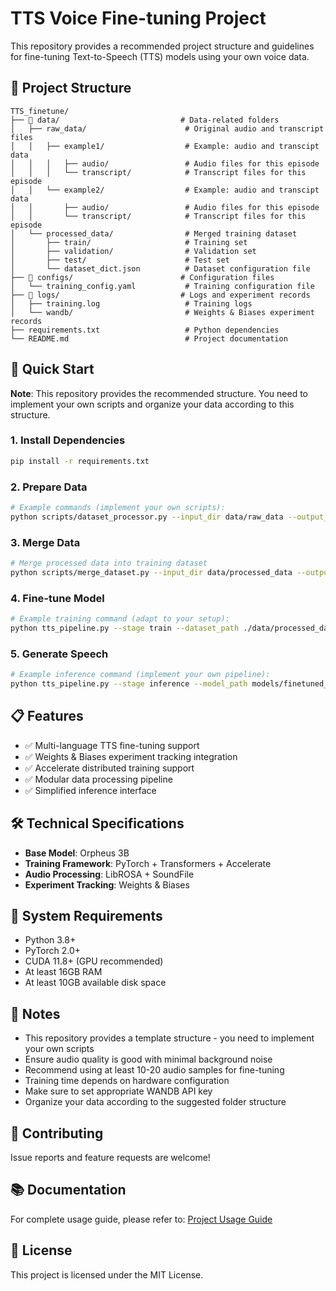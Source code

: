 # TTS Voice Fine-tuning Project

This repository provides a recommended project structure and guidelines for fine-tuning Text-to-Speech (TTS) models using your own voice data.

## 📁 Project Structure

```
TTS_finetune/
├── 📂 data/                           # Data-related folders
│   ├── raw_data/                      # Original audio and transcript files
│   │   ├── example1/                  # Example: audio and transcipt data
│   │   │   ├── audio/                 # Audio files for this episode
│   │   │   └── transcript/            # Transcript files for this episode
│   │   └── example2/                  # Example: audio and transcipt data
│   │       ├── audio/                 # Audio files for this episode
│   │       └── transcript/            # Transcript files for this episode
│   └── processed_data/                # Merged training dataset
│       ├── train/                     # Training set
│       ├── validation/                # Validation set
│       ├── test/                      # Test set
│       └── dataset_dict.json          # Dataset configuration file
├── 📂 configs/                        # Configuration files
│   └── training_config.yaml           # Training configuration file
├── 📂 logs/                           # Logs and experiment records
│   ├── training.log                   # Training logs
│   └── wandb/                         # Weights & Biases experiment records
├── requirements.txt                   # Python dependencies
└── README.md                          # Project documentation
```

## 🚀 Quick Start

**Note**: This repository provides the recommended structure. You need to implement your own scripts and organize your data according to this structure.

### 1. Install Dependencies
```bash
pip install -r requirements.txt
```

### 2. Prepare Data
```bash
# Example commands (implement your own scripts):
python scripts/dataset_processor.py --input_dir data/raw_data --output_dir data/processed_data
```

### 3. Merge Data
```bash
# Merge processed data into training dataset
python scripts/merge_dataset.py --input_dir data/processed_data --output_dir data/merged_data --config configs/merge_config.yaml
```

### 4. Fine-tune Model
```bash
# Example training command (adapt to your setup):
python tts_pipeline.py --stage train --dataset_path ./data/processed_dataset
```

### 5. Generate Speech
```bash
# Example inference command (implement your own pipeline):
python tts_pipeline.py --stage inference --model_path models/finetuned_model--prompt "This is not just voice synthesis — it is signal extraction. We began with raw, noisy audio from real-world conversations, meetings, and phone calls, and fine-tuned it into a voice that is clear, responsive, and context-aware." --audio_output generated_audio.wav
```

## 📋 Features

- ✅ Multi-language TTS fine-tuning support
- ✅ Weights & Biases experiment tracking integration
- ✅ Accelerate distributed training support
- ✅ Modular data processing pipeline
- ✅ Simplified inference interface

## 🛠️ Technical Specifications

- **Base Model**: Orpheus 3B
- **Training Framework**: PyTorch + Transformers + Accelerate
- **Audio Processing**: LibROSA + SoundFile
- **Experiment Tracking**: Weights & Biases



## 🔧 System Requirements

- Python 3.8+
- PyTorch 2.0+
- CUDA 11.8+ (GPU recommended)
- At least 16GB RAM
- At least 10GB available disk space

## 📝 Notes

- This repository provides a template structure - you need to implement your own scripts
- Ensure audio quality is good with minimal background noise
- Recommend using at least 10-20 audio samples for fine-tuning
- Training time depends on hardware configuration
- Make sure to set appropriate WANDB API key
- Organize your data according to the suggested folder structure

## 🤝 Contributing

Issue reports and feature requests are welcome!

## 📚 Documentation

For complete usage guide, please refer to: [Project Usage Guide](docs/PROJECT_GUIDE.md)

## 📄 License

This project is licensed under the MIT License. 